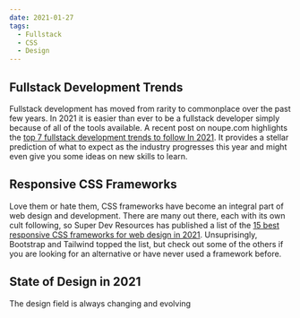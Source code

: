 ```yaml
---
date: 2021-01-27
tags:
  - Fullstack
  - CSS
  - Design
---
```

## Fullstack Development Trends

Fullstack development has moved from rarity to commonplace over the past few years. In 2021 it is easier than ever to be a fullstack developer simply because of all of the tools available. A recent post on noupe.com highlights the [top 7 fullstack development trends to follow In 2021](https://www.noupe.com/development/fullstack-development-trends-to-follow-in-2021.html). It provides a stellar prediction of what to expect as the industry progresses this year and might even give you some ideas on new skills to learn.

## Responsive CSS Frameworks

Love them or hate them, CSS frameworks have become an integral part of web design and development. There are many out there, each with its own cult following, so Super Dev Resources has published a list of the [15 best responsive CSS frameworks for web design in 2021](https://superdevresources.com/responsive-css-frameworks/). Unsuprisingly, Bootstrap and Tailwind topped the list, but check out some of the others if you are looking for an alternative or have never used a framework before.

## State of Design in 2021

The design field is always changing and evolving
